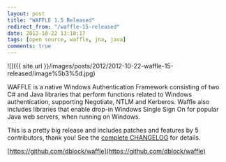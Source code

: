 ```yaml
---
layout: post
title: "WAFFLE 1.5 Released"
redirect_from: "/waffle-15-released"
date: 2012-10-22 13:10:17
tags: [open source, waffle, jna, java]
comments: true
---
```

![]({{ site.url }}/images/posts/2012/2012-10-22-waffle-15-released/image%5b3%5d.jpg)

WAFFLE is a native Windows Authentication Framework consisting of two C# and Java libraries that perform functions related to Windows authentication, supporting Negotiate, NTLM and Kerberos. Waffle also includes libraries that enable drop-in Windows Single Sign On for popular Java web servers, when running on Windows.

This is a pretty big release and includes patches and features by 5 contributors, thank you! See the [complete CHANGELOG](https://github.com/dblock/waffle/blob/master/CHANGELOG.md) for details.

[https://github.com/dblock/waffle](https://github.com/dblock/waffle)
